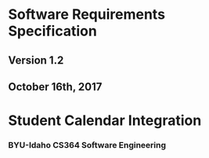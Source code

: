 # Software Requirements Specification
## Version 1.2
## October 16th, 2017

# Student Calendar Integration
### BYU-Idaho CS364 Software Engineering

